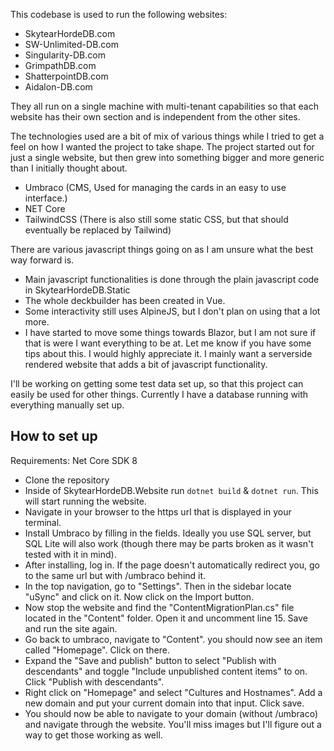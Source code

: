 This codebase is used to run the following websites:

- SkytearHordeDB.com
- SW-Unlimited-DB.com
- Singularity-DB.com
- GrimpathDB.com
- ShatterpointDB.com
- Aidalon-DB.com

They all run on a single machine with multi-tenant capabilities so that each website has their own section and is independent from the other sites.

The technologies used are a bit of mix of various things while I tried to get a feel on how I wanted the project to take shape. The project started out for just a single website, but then grew into something bigger and more generic than I initially thought about.

- Umbraco (CMS, Used for managing the cards in an easy to use interface.)
- NET Core
- TailwindCSS (There is also still some static CSS, but that should eventually be replaced by Tailwind)

There are various javascript things going on as I am unsure what the best way forward is.
- Main javascript functionalities is done through the plain javascript code in SkytearHordeDB.Static
- The whole deckbuilder has been created in Vue.
- Some interactivity still uses AlpineJS, but I don't plan on using that a lot more.
- I have started to move some things towards Blazor, but I am not sure if that is were I want everything to be at.
Let me know if you have some tips about this. I would highly appreciate it. I mainly want a serverside rendered website that adds a bit of javascript functionality.

I'll be working on getting some test data set up, so that this project can easily be used for other things. Currently I have a database running with everything manually set up.

## How to set up
Requirements: Net Core SDK 8

- Clone the repository
- Inside of SkytearHordeDB.Website run `dotnet build` & `dotnet run`. This will start running the website.
- Navigate in your browser to the https url that is displayed in your terminal.
- Install Umbraco by filling in the fields. Ideally you use SQL server, but SQL Lite will also work (though there may be parts broken as it wasn't tested with it in mind).
- After installing, log in. If the page doesn't automatically redirect you, go to the same url but with /umbraco behind it.
- In the top navigation, go to "Settings". Then in the sidebar locate "uSync" and click on it. Now click on the Import button.
- Now stop the website and find the "ContentMigrationPlan.cs" file located in the "Content" folder. Open it and uncomment line 15. Save and run the site again.
- Go back to umbraco, navigate to "Content". you should now see an item called "Homepage". Click on there.
- Expand the "Save and publish" button to select "Publish with descendants" and toggle "Include unpublished content items" to on. Click "Publish with descendants".
- Right click on "Homepage" and select "Cultures and Hostnames". Add a new domain and put your current domain into that input. Click save.
- You should now be able to navigate to your domain (without /umbraco) and navigate through the website. You'll miss images but I'll figure out a way to get those working as well.

